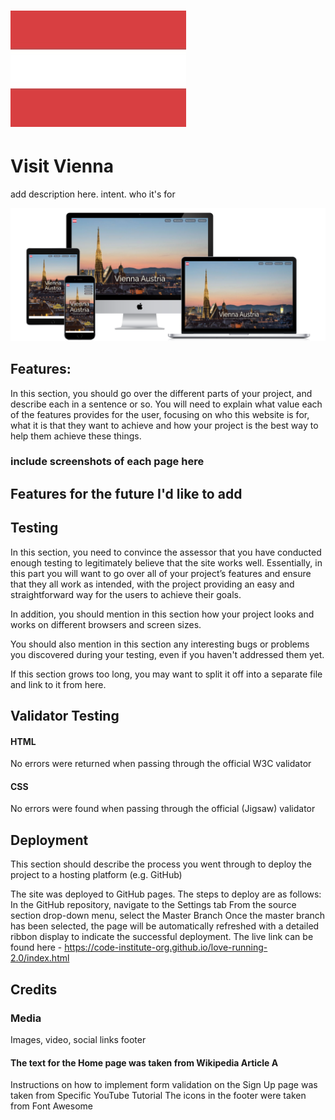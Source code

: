# ![Austrian flag logo](assets/images/austria-readme-logo.jpg)

# Visit Vienna

add description here. intent. who it's for

![Website responsiveness](.//assets/images/readme-responsive.png)

## Features:

In this section, you should go over the different parts of your project, and describe each in a sentence or so. You will need to explain what value each of the features provides for the user, focusing on who this website is for, what it is that they want to achieve and how your project is the best way to help them achieve these things.

### include screenshots of each page here

## Features for the future I'd like to add

## Testing
In this section, you need to convince the assessor that you have conducted enough testing to legitimately believe that the site works well. Essentially, in this part you will want to go over all of your project’s features and ensure that they all work as intended, with the project providing an easy and straightforward way for the users to achieve their goals.

In addition, you should mention in this section how your project looks and works on different browsers and screen sizes.

You should also mention in this section any interesting bugs or problems you discovered during your testing, even if you haven't addressed them yet.

If this section grows too long, you may want to split it off into a separate file and link to it from here.

## Validator Testing
#### HTML
No errors were returned when passing through the official W3C validator
#### CSS
No errors were found when passing through the official (Jigsaw) validator

## Deployment
This section should describe the process you went through to deploy the project to a hosting platform (e.g. GitHub)

The site was deployed to GitHub pages. The steps to deploy are as follows:
In the GitHub repository, navigate to the Settings tab
From the source section drop-down menu, select the Master Branch
Once the master branch has been selected, the page will be automatically refreshed with a detailed ribbon display to indicate the successful deployment.
The live link can be found here - https://code-institute-org.github.io/love-running-2.0/index.html

## Credits
### Media
Images, video, social links footer
#### The text for the Home page was taken from Wikipedia Article A
Instructions on how to implement form validation on the Sign Up page was taken from Specific YouTube Tutorial
The icons in the footer were taken from Font Awesome